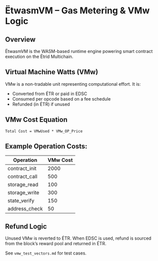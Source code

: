 # ËtwasmVM – Gas Metering & VMw Logic

## Overview
ËtwasmVM is the WASM-based runtime engine powering smart contract execution on the Ëtrid Multichain.

## Virtual Machine Watts (VMw)
VMw is a non-tradable unit representing computational effort. It is:
- Converted from ÉTR or paid in EDSC
- Consumed per opcode based on a fee schedule
- Refunded (in ÉTR) if unused

## VMw Cost Equation
`Total Cost = VMwUsed * VMw_OP_Price`

## Example Operation Costs:
| Operation        | VMw Cost |
|------------------|----------|
| contract_init     | 2000     |
| contract_call     | 500      |
| storage_read      | 100      |
| storage_write     | 300      |
| state_verify      | 150      |
| address_check     | 50       |

## Refund Logic
Unused VMw is reverted to ÉTR. When EDSC is used, refund is sourced from the block’s reward pool and returned in ÉTR.

See `vmw_test_vectors.md` for test cases.
